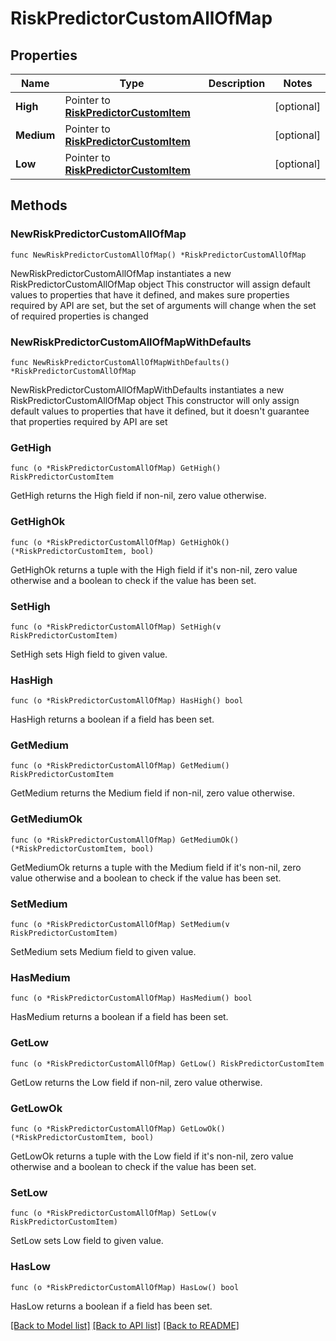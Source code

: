 # RiskPredictorCustomAllOfMap

## Properties

Name | Type | Description | Notes
------------ | ------------- | ------------- | -------------
**High** | Pointer to [**RiskPredictorCustomItem**](RiskPredictorCustomItem.md) |  | [optional] 
**Medium** | Pointer to [**RiskPredictorCustomItem**](RiskPredictorCustomItem.md) |  | [optional] 
**Low** | Pointer to [**RiskPredictorCustomItem**](RiskPredictorCustomItem.md) |  | [optional] 

## Methods

### NewRiskPredictorCustomAllOfMap

`func NewRiskPredictorCustomAllOfMap() *RiskPredictorCustomAllOfMap`

NewRiskPredictorCustomAllOfMap instantiates a new RiskPredictorCustomAllOfMap object
This constructor will assign default values to properties that have it defined,
and makes sure properties required by API are set, but the set of arguments
will change when the set of required properties is changed

### NewRiskPredictorCustomAllOfMapWithDefaults

`func NewRiskPredictorCustomAllOfMapWithDefaults() *RiskPredictorCustomAllOfMap`

NewRiskPredictorCustomAllOfMapWithDefaults instantiates a new RiskPredictorCustomAllOfMap object
This constructor will only assign default values to properties that have it defined,
but it doesn't guarantee that properties required by API are set

### GetHigh

`func (o *RiskPredictorCustomAllOfMap) GetHigh() RiskPredictorCustomItem`

GetHigh returns the High field if non-nil, zero value otherwise.

### GetHighOk

`func (o *RiskPredictorCustomAllOfMap) GetHighOk() (*RiskPredictorCustomItem, bool)`

GetHighOk returns a tuple with the High field if it's non-nil, zero value otherwise
and a boolean to check if the value has been set.

### SetHigh

`func (o *RiskPredictorCustomAllOfMap) SetHigh(v RiskPredictorCustomItem)`

SetHigh sets High field to given value.

### HasHigh

`func (o *RiskPredictorCustomAllOfMap) HasHigh() bool`

HasHigh returns a boolean if a field has been set.

### GetMedium

`func (o *RiskPredictorCustomAllOfMap) GetMedium() RiskPredictorCustomItem`

GetMedium returns the Medium field if non-nil, zero value otherwise.

### GetMediumOk

`func (o *RiskPredictorCustomAllOfMap) GetMediumOk() (*RiskPredictorCustomItem, bool)`

GetMediumOk returns a tuple with the Medium field if it's non-nil, zero value otherwise
and a boolean to check if the value has been set.

### SetMedium

`func (o *RiskPredictorCustomAllOfMap) SetMedium(v RiskPredictorCustomItem)`

SetMedium sets Medium field to given value.

### HasMedium

`func (o *RiskPredictorCustomAllOfMap) HasMedium() bool`

HasMedium returns a boolean if a field has been set.

### GetLow

`func (o *RiskPredictorCustomAllOfMap) GetLow() RiskPredictorCustomItem`

GetLow returns the Low field if non-nil, zero value otherwise.

### GetLowOk

`func (o *RiskPredictorCustomAllOfMap) GetLowOk() (*RiskPredictorCustomItem, bool)`

GetLowOk returns a tuple with the Low field if it's non-nil, zero value otherwise
and a boolean to check if the value has been set.

### SetLow

`func (o *RiskPredictorCustomAllOfMap) SetLow(v RiskPredictorCustomItem)`

SetLow sets Low field to given value.

### HasLow

`func (o *RiskPredictorCustomAllOfMap) HasLow() bool`

HasLow returns a boolean if a field has been set.


[[Back to Model list]](../README.md#documentation-for-models) [[Back to API list]](../README.md#documentation-for-api-endpoints) [[Back to README]](../README.md)


